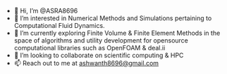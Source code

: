 - 👋 Hi, I’m @ASRA8696
- 👀 I’m interested in Numerical Methods and Simulations pertaining to Computational Fluid Dynamics.
- 🌱 I’m currently exploring Finite Volume & Finite Element Methods in the space of algorithms and utility development for opensource computational libraries such as OpenFOAM & deal.ii
- 💞️ I’m looking to collaborate on scientific computing & HPC
- 📫 Reach out to me at ashwanth8696@gmail.com

<!---
ASRA8696/ASRA8696 is a ✨ special ✨ repository because its `README.md` (this file) appears on your GitHub profile.
You can click the Preview link to take a look at your changes.
--->
